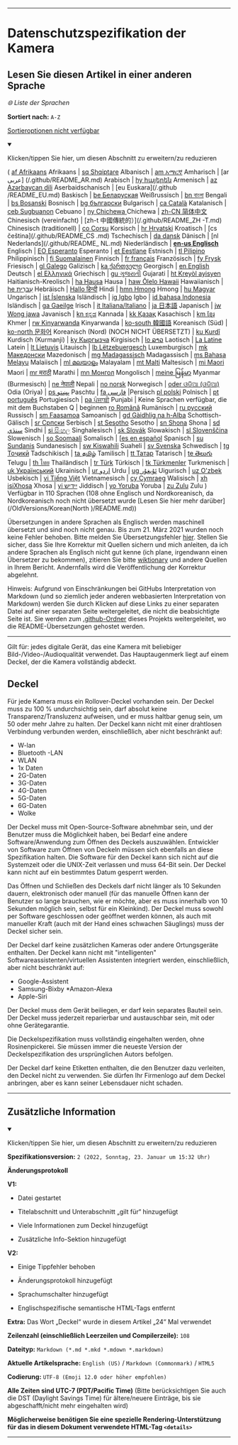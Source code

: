 
***

# Datenschutzspezifikation der Kamera

## Lesen Sie diesen Artikel in einer anderen Sprache

_🌐 Liste der Sprachen_

**Sortiert nach:** `A-Z`

[Sortieroptionen nicht verfügbar](https://github.com/seanpm2001/Camera-privacy-specification/)

<details open><summary><p>Klicken/tippen Sie hier, um diesen Abschnitt zu erweitern/zu reduzieren</p></summary>

( [af Afrikaans](/.github/README_AF.md) Afrikaans | [sq Shqiptare](/.github/README_SQ.md) Albanisch | [am አማርኛ](/.github/README_AM.md) Amharisch | [ar عربى] (/.github/README_AR.md) Arabisch | [hy հայերեն](/.github/README_HY.md) Armenisch | [az Azərbaycan dili](/.github/README_AZ.md) Aserbaidschanisch | [eu Euskara](/.github /README_EU.md) Baskisch | [be Беларуская](/.github/README_BE.md) Weißrussisch | [bn বাংলা](/.github/README_BN.md) Bengali | [bs Bosanski](/.github/README_BS.md) Bosnisch | [bg български](/.github/README_BG.md) Bulgarisch | [ca Català](/.github/README_CA.md) Katalanisch | [ceb Sugbuanon](/.github/README_CEB.md) Cebuano | [ny Chichewa ](/.github/README_NY.md) Chichewa | [zh-CN 简体中文](/.github/README_ZH-CN.md) Chinesisch (vereinfacht) | [zh-t 中國傳統的）](/.github/README_ZH -T.md) Chinesisch (traditionell) | [co Corsu](/.github/README_CO.md) Korsisch | [hr Hrvatski](/.github/README_HR.md) Kroatisch | [cs čeština](/.github/README_CS .md) Tschechisch | [da dansk](README_DA.md) Dänisch | [nl Nederlands](/.github/README_ NL.md) Niederländisch | [**en-us Englisch**](/.github/README.md) Englisch | [EO Esperanto](/.github/README_EO.md) Esperanto | [et Eestlane](/.github/README_ET.md) Estnisch | [tl Pilipino](/.github/README_TL.md) Philippinisch | [fi Suomalainen](/.github/README_FI.md) Finnisch | [fr français](/.github/README_FR.md) Französisch | [fy Frysk](/.github/README_FY.md) Friesisch | [gl Galego](/.github/README_GL.md) Galizisch | [ka ქართველი](/.github/README_KA) Georgisch | [en English](/.github/README_DE.md) Deutsch | [el Ελληνικά](/.github/README_EL.md) Griechisch | [gu ગુજરાતી](/.github/README_GU.md) Gujarati | [ht Kreyòl ayisyen](/.github/README_HT.md) Haitianisch-Kreolisch | [ha Hausa](/.github/README_HA.md) Hausa | [haw Ōlelo Hawaii](/.github/README_HAW.md) Hawaiianisch | [he עִברִית](/.github/README_HE.md) Hebräisch | [Hallo हिन्दी](/.github/README_HI.md) Hindi | [hmn Hmong](/.github/README_HMN.md) Hmong | [hu Magyar](/.github/README_HU.md) Ungarisch | [ist Íslenska](/.github/README_IS.md) Isländisch | [ig Igbo](/.github/README_IG.md) Igbo | [id bahasa Indonesia](/.github/README_ID.md) Isländisch | [ga Gaeilge](/.github/README_GA.md) Irisch | [it Italiana/Italiano](/.github/README_IT.md) | [ja 日本語](/.github/README_JA.md) Japanisch | [jw Wong jawa](/.github/README_JW.md) Javanisch | [kn ಕನ್ನಡ](/.github/README_KN.md) Kannada | [kk Қазақ](/.github/README_KK.md) Kasachisch | [km ខ្មែរ](/.github/README_KM.md) Khmer | [rw Kinyarwanda](/.github/README_RW.md) Kinyarwanda | [ko-south 韓國語](/.github/README_KO_SOUTH.md) Koreanisch (Süd) | [ko-north 문화어](README_KO_NORTH.md) Koreanisch (Nord) (NOCH NICHT ÜBERSETZT) | [ku Kurdî](/.github/README_KU.md) Kurdisch (Kurmanji) | [ky Кыргызча](/.github/README_KY.md) Kirgisisch | [lo ລາວ](/.github/README_LO.md) Laotisch | [La Latine](/.github/README_LA.md) Latein | [lt Lietuvis](/.github/README_LT.md) Litauisch | [lb Lëtzebuergesch](/.github/README_LB.md) Luxemburgisch | [mk Македонски](/.github/README_MK.md) Mazedonisch | [mg Madagassisch](/.github/README_MG.md) Madagassisch | [ms Bahasa Melayu](/.github/README_MS.md) Malaiisch | [ml മലയാളം](/.github/README_ML.md) Malayalam | [mt Malti](/.github/README_MT.md) Maltesisch | [mi Maori](/.github/README_MI.md) Maori | [mr मराठी](/.github/README_MR.md) Marathi | [mn Монгол](/.github/README_MN.md) Mongolisch | [meine မြန်မာ](/.github/README_MY.md) Myanmar (Burmesisch) | [ne नेपाली](/.github/README_NE.md) Nepali | [no norsk](/.github/README_NO.md) Norwegisch | [oder ଓଡିଆ (ଓଡିଆ)](/.github/README_OR.md) Odia (Oriya) | [ps پښتو](/.github/README_PS.md) Paschtu | [fa فارسی](/.github/README_FA.md) |Persisch [pl polski](/.github/README_PL.md) Polnisch | [pt português](/.github/README_PT.md) Portugiesisch | [pa ਪੰਜਾਬੀ](/.github/README_PA.md) Punjabi | Keine Sprachen verfügbar, die mit dem Buchstaben Q | beginnen [ro Română](/.github/README_RO.md) Rumänisch | [ru русский](/.github/README_RU.md) Russisch | [sm Faasamoa](/.github/README_SM.md) Samoanisch | [gd Gàidhlig na h-Alba](/.github/README_GD.md) Schottisch-Gälisch | [sr Српски](/.github/README_SR.md) Serbisch | [st Sesotho](/.github/README_ST.md) Sesotho | [sn Shona](/.github/README_SN.md) Shona | [sd سنڌي](/.github/README_SD.md) Sindhi | [si සිංහල](/.github/README_SI.md) Singhalesisch | [sk Slovák](/.github/README_SK.md) Slowakisch | [sl Slovenščina](/.github/README_SL.md) Slowenisch | [so Soomaali](/.github/README_SO.md) Somalisch | [[es en español](/.github/README_ES.md) Spanisch | [su Sundanis](/.github/README_SU.md) Sundanesisch | [sw Kiswahili](/.github/README_SW.md) Suaheli | [sv Svenska](/.github/README_SV.md) Schwedisch | [tg Тоҷикӣ](/.github/README_TG.md) Tadschikisch | [ta தமிழ்](/.github/README_TA.md) Tamilisch | [tt Татар](/.github/README_TT.md) Tatarisch | [te తెలుగు](/.github/README_TE.md) Telugu | [th ไทย](/.github/README_TH.md) Thailändisch | [tr Türk](/.github/README_TR.md) Türkisch | [tk Türkmenler](/.github/README_TK.md) Turkmenisch | [uk Український](/.github/README_UK.md) Ukrainisch | [ur اردو](/.github/README_UR.md) Urdu | [ug ئۇيغۇر](/.github/README_UG.md) Uigurisch | [uz O'zbek](/.github/README_UZ.md) Usbekisch | [vi Tiếng Việt](/.github/README_VI.md) Vietnamesisch | [cy Cymraeg](/.github/README_CY.md) Walisisch | [xh isiXhosa](/.github/README_XH.md) Xhosa | [yi יידיש](/.github/README_YI.md) Jiddisch | [yo Yoruba](/.github/README_YO.md) Yoruba | [zu Zulu](/.github/README_ZU.md) Zulu ) Verfügbar in 110 Sprachen (108 ohne Englisch und Nordkoreanisch, da Nordkoreanisch noch nicht übersetzt wurde [Lesen Sie hier mehr darüber](/OldVersions/Korean(North )/README.md))

Übersetzungen in andere Sprachen als Englisch werden maschinell übersetzt und sind noch nicht genau. Bis zum 21. März 2021 wurden noch keine Fehler behoben. Bitte melden Sie Übersetzungsfehler [hier](https://github.com/seanpm2001/SeansLifeArchive_Extras_Wikipedia/issues/). Stellen Sie sicher, dass Sie Ihre Korrektur mit Quellen sichern und mich anleiten, da ich andere Sprachen als Englisch nicht gut kenne (ich plane, irgendwann einen Übersetzer zu bekommen), zitieren Sie bitte [wiktionary](https://en.wiktionary.org) und andere Quellen in Ihrem Bericht. Andernfalls wird die Veröffentlichung der Korrektur abgelehnt.

Hinweis: Aufgrund von Einschränkungen bei GitHubs Interpretation von Markdown (und so ziemlich jeder anderen webbasierten Interpretation von Markdown) werden Sie durch Klicken auf diese Links zu einer separaten Datei auf einer separaten Seite weitergeleitet, die nicht die beabsichtigte Seite ist. Sie werden zum [.github-Ordner](/.github/) dieses Projekts weitergeleitet, wo die README-Übersetzungen gehostet werden.

</details>

---

Gilt für: jedes digitale Gerät, das eine Kamera mit beliebiger Bild-/Video-/Audioqualität verwendet. Das Hauptaugenmerk liegt auf einem Deckel, der die Kamera vollständig abdeckt.

## Deckel

Für jede Kamera muss ein Rollover-Deckel vorhanden sein. Der Deckel muss zu 100 % undurchsichtig sein, darf absolut keine Transparenz/Transluzenz aufweisen, und er muss haltbar genug sein, um 50 oder mehr Jahre zu halten. Der Deckel kann nicht mit einer drahtlosen Verbindung verbunden werden, einschließlich, aber nicht beschränkt auf:

- W-lan
- Bluetooth
-LAN
- WLAN
- 1x Daten
- 2G-Daten
- 3G-Daten
- 4G-Daten
- 5G-Daten
- 6G-Daten
- Wolke

Der Deckel muss mit Open-Source-Software abnehmbar sein, und der Benutzer muss die Möglichkeit haben, bei Bedarf eine andere Software/Anwendung zum Öffnen des Deckels auszuwählen. Entwickler von Software zum Öffnen von Deckeln müssen sich ebenfalls an diese Spezifikation halten. Die Software für den Deckel kann sich nicht auf die Systemzeit oder die UNIX-Zeit verlassen und muss 64-Bit sein. Der Deckel kann nicht auf ein bestimmtes Datum gesperrt werden.

Das Öffnen und Schließen des Deckels darf nicht länger als 10 Sekunden dauern, elektronisch oder manuell (für das manuelle Öffnen kann der Benutzer so lange brauchen, wie er möchte, aber es muss innerhalb von 10 Sekunden möglich sein, selbst für ein Kleinkind). Der Deckel muss sowohl per Software geschlossen oder geöffnet werden können, als auch mit manueller Kraft (auch mit der Hand eines schwachen Säuglings) muss der Deckel sicher sein.

Der Deckel darf keine zusätzlichen Kameras oder andere Ortungsgeräte enthalten. Der Deckel kann nicht mit "intelligenten" Softwareassistenten/virtuellen Assistenten integriert werden, einschließlich, aber nicht beschränkt auf:

* Google-Assistent
* Samsung-Bixby
*Amazon-Alexa
* Apple-Siri

Der Deckel muss dem Gerät beiliegen, er darf kein separates Bauteil sein. Der Deckel muss jederzeit reparierbar und austauschbar sein, mit oder ohne Gerätegarantie.

Die Deckelspezifikation muss vollständig eingehalten werden, ohne Rosinenpickerei. Sie müssen immer die neueste Version der Deckelspezifikation des ursprünglichen Autors befolgen.

Der Deckel darf keine Etiketten enthalten, die den Benutzer dazu verleiten, den Deckel nicht zu verwenden. Sie dürfen Ihr Firmenlogo auf dem Deckel anbringen, aber es kann seiner Lebensdauer nicht schaden.

***

## Zusätzliche Information

<details open><summary><p>Klicken/tippen Sie hier, um diesen Abschnitt zu erweitern/zu reduzieren</p></summary>

**Spezifikationsversion:** `2 (2022, Sonntag, 23. Januar um 15:32 Uhr)`

**Änderungsprotokoll**

**V1:**

- Datei gestartet

- Titelabschnitt und Unterabschnitt „gilt für“ hinzugefügt

- Viele Informationen zum Deckel hinzugefügt

- Zusätzliche Info-Sektion hinzugefügt

**V2:**

- Einige Tippfehler behoben

- Änderungsprotokoll hinzugefügt

- Sprachumschalter hinzugefügt

- Englischspezifische semantische HTML-Tags entfernt

**Extra:** Das Wort „Deckel“ wurde in diesem Artikel „24“ Mal verwendet

**Zeilenzahl (einschließlich Leerzeilen und Compilerzeile):** `108`

**Dateityp:** `Markdown (*.md *.mkd *.mdown *.markdown)`

**Aktuelle Artikelsprache:** `English (US)` / `Markdown (Commonmark)` / `HTML5`

**Codierung:** `UTF-8 (Emoji 12.0 oder höher empfohlen)`

**Alle Zeiten sind UTC-7 (PDT/Pacific Time)** (Bitte berücksichtigen Sie auch die DST (Daylight Savings Time) für ältere/neuere Einträge, bis sie abgeschafft/nicht mehr eingehalten wird)

**Möglicherweise benötigen Sie eine spezielle Rendering-Unterstützung für das in diesem Dokument verwendete HTML-Tag `<details>`**

</details>

***

